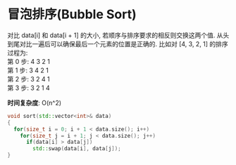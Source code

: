 # 冒泡排序(Bubble Sort)

对比 data[i] 和 data[i + 1] 的大小, 若顺序与排序要求的相反则交换这两个值. 从头到尾对比一遍后可以确保最后一个元素的位置是正确的. 比如对 [4, 3, 2, 1] 的排序过程为:  
第 0 步: 4 3 2 1  
第 1 步: 3 4 2 1  
第 2 步: 3 2 4 1  
第 3 步: 3 2 1 4  

**时间复杂度**: O(n^2)  

```cpp
void sort(std::vector<int>& data)
{
  for(size_t i = 0; i + 1 < data.size(); i++)
    for(size_t j = i + 1; j < data.size(); j++)
      if(data[i] > data[j])
        std::swap(data[i], data[j]);
}
```
